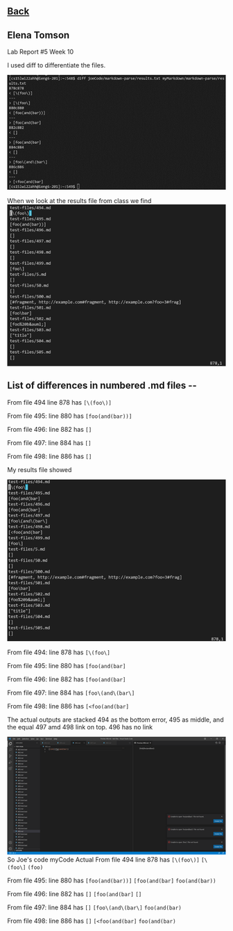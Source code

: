 [Back](https://monip1.github.io/cse15l-lab-reports/)
---
Elena Tomson
---
Lab Report #5 Week 10

I used diff to differentiate the files. 

![difference](Pictures/diff.png)

When we look at the results file from class we find 
![results](Pictures/results.png)

List of differences in numbered .md files --
--- 
From file 494
line 878 has `[\(foo\)]`

From file 495:
line 880 has `[foo(and(bar))]`

From file 496:
line 882 has `[]`

From file 497:
line 884 has `[]`

From file 498:
line 886 has `[]`


My results file showed

![myResults](Pictures/myresults.png)

From file 494:
line 878 has `[\(foo\]`

From file 495:
line 880 has `[foo(and(bar]`

From file 496:
line 882 has `[foo(and(bar]`

From file 497:
line 884 has `[foo\(and\(bar\]`

From file 498:
line 886 has `[<foo(and(bar]`

The actual outputs are
stacked 494 as the bottom error, 495 as middle, and the equal 497 amd 498 link on top.
496 has no link

![494](Pictures/494.png)
So
                            Joe's code          myCode              Actual
From file 494
line 878 has                `[\(foo\)]`         `[\(foo\]`          `(foo)`


From file 495:
line 880 has                `[foo(and(bar))]`   `[foo(and(bar]`     `foo(and(bar))`

From file 496:
line 882 has                `[]`                `[foo(and(bar]`     `[]`

From file 497:
line 884 has                `[]`                `[foo\(and\(bar\]`  `foo(and(bar)`

From file 498:
line 886 has                `[]`                `[<foo(and(bar]`    `foo(and(bar)`


